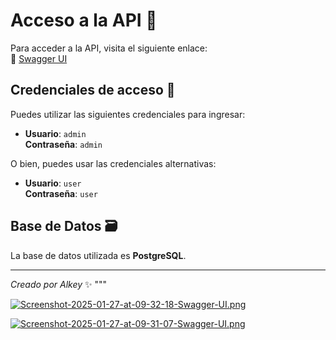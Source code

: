 # Acceso a la API 🚀

Para acceder a la API, visita el siguiente enlace:  
🔗 [Swagger UI](http://localhost:8080/swagger-ui/index.html)

## Credenciales de acceso 🔑

Puedes utilizar las siguientes credenciales para ingresar:

- **Usuario**: `admin`  
  **Contraseña**: `admin`

O bien, puedes usar las credenciales alternativas:

- **Usuario**: `user`  
  **Contraseña**: `user`

## Base de Datos 🗃️

La base de datos utilizada es **PostgreSQL**.

---

*Creado por Alkey* ✨
      """

[![Screenshot-2025-01-27-at-09-32-18-Swagger-UI.png](https://i.postimg.cc/bJD3T91m/Screenshot-2025-01-27-at-09-32-18-Swagger-UI.png)](https://postimg.cc/1nSGR6CF)


[![Screenshot-2025-01-27-at-09-31-07-Swagger-UI.png](https://i.postimg.cc/HsGP6RZX/Screenshot-2025-01-27-at-09-31-07-Swagger-UI.png)](https://postimg.cc/nMkkzRth)



